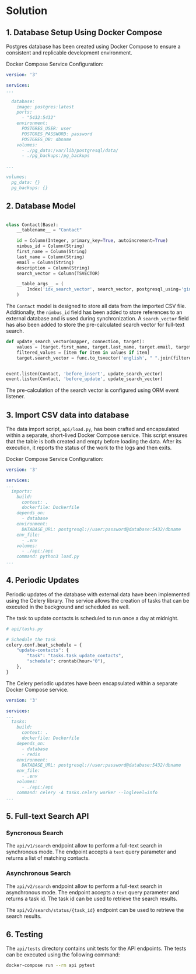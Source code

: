 # Solution

## 1. Database Setup Using Docker Compose

Postgres database has been created using Docker Compose to ensure a consistent and replicable development environment.

Docker Compose Service Configuration:

```yml
version: '3'

services:
...

  database:
    image: postgres:latest
    ports:
      - "5432:5432"
    environment:
      POSTGRES_USER: user
      POSTGRES_PASSWORD: password
      POSTGRES_DB: dbname
    volumes:
      - ./pg_data:/var/lib/postgresql/data/
      - ./pg_backups:/pg_backups

...

volumes:
  pg_data: {}
  pg_backups: {}
```


## 2. Database Model

```python

class Contact(Base):
    __tablename__ = "Contact"

    id = Column(Integer, primary_key=True, autoincrement=True)
    nimbus_id = Column(String)
    first_name = Column(String)
    last_name = Column(String)
    email = Column(String)
    description = Column(String)
    search_vector = Column(TSVECTOR)

    __table_args__ = (
        Index('idx_search_vector', search_vector, postgresql_using='gin'),
    )

```

The `Contact` model is designed to store all data from the imported CSV file. Additionally, the `nimbus_id` field has been added to store references to an external database and is used during synchronization. A `search_vector` field has also been added to store the pre-calculated search vector for full-text search.


```python
def update_search_vector(mapper, connection, target):
    values = [target.first_name, target.last_name, target.email, target.description]
    filtered_values = [item for item in values if item]
    target.search_vector = func.to_tsvector('english', " ".join(filtered_values))


event.listen(Contact, 'before_insert', update_search_vector)
event.listen(Contact, 'before_update', update_search_vector)
```

The pre-calculation of the search vector is configured using ORM event listener.



## 3. Import CSV data into database

The data import script, `api/load.py`, has been crafted and encapsulated within a separate, short-lived Docker Compose service. This script ensures that the table is both created and empty before loading the data. After its execution, it reports the status of the work to the logs and then exits.

Docker Compose Service Configuration:

```yml
version: '3'

services:
...
  imports:
    build:
      context: .
      dockerfile: Dockerfile
    depends_on:
      - database
    environment:
      DATABASE_URL: postgresql://user:password@database:5432/dbname
    env_file:
      - .env
    volumes:
      - ./api:/api
    command: python3 load.py
...
```

## 4. Periodic Updates

Periodic updates of the database with external data have been implemented using the Celery library. The service allows the creation of tasks that can be executed in the background and scheduled as well. 

The task to update contacts is scheduled to run once a day at midnight.

```py
# api/tasks.py

# Schedule the task
celery.conf.beat_schedule = {
    "update-contacts": {
        "task": "tasks.task_update_contacts",
        "schedule": crontab(hour="0"),
    },
}

```

The Celery periodic updates have been encapsulated within a separate Docker Compose service.

```yml
version: '3'

services:
...
  tasks:
    build:
      context: .
      dockerfile: Dockerfile
    depends_on:
      - database
      - redis
    environment:
      DATABASE_URL: postgresql://user:password@database:5432/dbname
    env_file:
      - .env
    volumes:
      - ./api:/api
    command: celery -A tasks.celery worker --loglevel=info
...  
```

## 5. Full-text Search API

### Syncronous Search

The `api/v1/search` endpoint allow to perform a full-text search in synchronous mode. The endpoint accepts a `text` query parameter and returns a list of matching contacts.

### Asynchronous Search

The `api/v2/search` endpoint allow to perform a full-text search in asynchronous mode. The endpoint accepts a `text` query parameter and returns a task id. The task id can be used to retrieve the search results.

The `api/v2/search/status/{task_id}` endpoint can be used to retrieve the search results.

## 6. Testing

The `api/tests` directory contains unit tests for the API endpoints. The tests can be executed using the following command:

```bash
docker-compose run --rm api pytest
```
